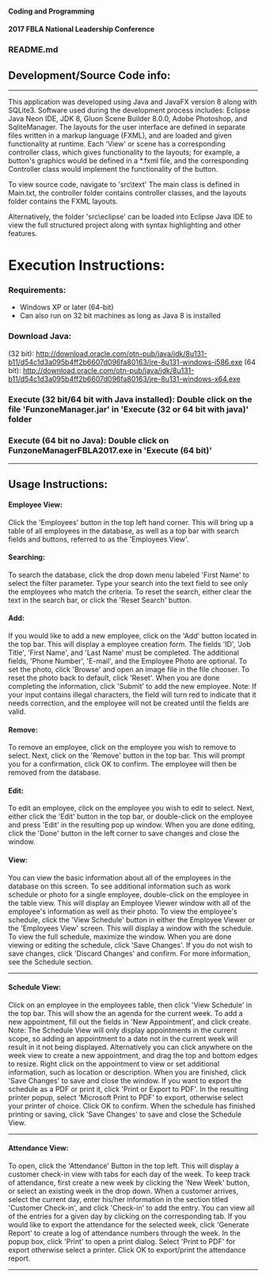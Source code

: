 #### Coding and Programming 
#### 2017 FBLA National Leadership Conference

### README.md

## Development/Source Code info:
------------------------------------------------------------------------------------------------------------------------
This application was developed using Java and JavaFX version 8 along with SQLite3. Software used during the development process includes: Eclipse Java Neon IDE, JDK 8, Gluon Scene Builder 8.0.0, Adobe Photoshop, and SqliteManager. The layouts for the user interface are defined in separate files written in a markup language (FXML), and are loaded and given functionality at runtime. Each 'View' or scene has a corresponding controller class, which gives functionality to the layouts; for example, a button's graphics would be defined in a *.fxml file, and the corresponding Controller class would implement the functionality of the button. 

To view source code, navigate to 'src\text' The main class is defined in Main.txt, the controller folder contains controller classes, and the layouts folder contains the FXML layouts. 

Alternatively, the folder 'src\eclipse' can be loaded into Eclipse Java IDE to view the full structured project along with syntax highlighting and other features. 


# Execution Instructions:

### Requirements:
- Windows XP or later (64-bit)
- Can also run on 32 bit machines as long as Java 8 is installed 

### Download Java: 
(32 bit): http://download.oracle.com/otn-pub/java/jdk/8u131-b11/d54c1d3a095b4ff2b6607d096fa80163/jre-8u131-windows-i586.exe
(64 bit): http://download.oracle.com/otn-pub/java/jdk/8u131-b11/d54c1d3a095b4ff2b6607d096fa80163/jre-8u131-windows-x64.exe


### Execute (32 bit/64 bit with Java installed): Double click on the file 'FunzoneManager.jar' in 'Execute (32 or 64 bit with java)' folder

### Execute (64 bit no Java): Double click on FunzoneManagerFBLA2017.exe in 'Execute (64 bit)'

------------------------------------------------------------------------------------------------------------------------

Usage Instructions:
------------------------------------------------------------------------------------------------------------------------
#### Employee View:
Click the 'Employees' button in the top left hand corner. This will bring up a table of all employees in the database, as well as a top bar with search fields and buttons, referred to as the 'Employees View'. 

#### Searching: 
To search the database, click the drop down menu labeled 'First Name' to select the filter parameter. Type your search into the text field to see only the employees who match the criteria. To reset the search, either clear the text in the search bar, or click the 'Reset Search' button. 

#### Add:
If you would like to add a new employee, click on the 'Add' button located in the top bar. This will display a employee creation form. The fields 'ID', 'Job Title', 'First Name', and 'Last Name' must be completed. The additional fields, 'Phone Number', 'E-mail', and the Employee Photo are optional. To set the photo, click 'Browse' and open an image file in the file chooser. To reset the photo back to default, click 'Reset'. When you are done completing the information, click 'Submit' to add the new employee. Note: If your input contains illegal characters, the field will turn red to indicate that it needs correction, and the employee will not be created until the fields are valid.  

#### Remove:
To remove an employee, click on the employee you wish to remove to select. Next, click on the 'Remove' button in the top bar. This will prompt you for a confirmation, click OK to confirm. The employee will then be removed from the database.

#### Edit: 
To edit an employee, click on the employee you wish to edit to select. Next, either click the 'Edit' button in the top bar, or double-click on the employee and press 'Edit' in the resulting pop up window.  When you are done editing, click the 'Done' button in the left corner to save changes and close the window.  

#### View: 
You can view the basic information about all of the employees in the database on this screen. To see additional information such as work schedule or photo for a single employee, double-click on the employee in the table view. This will display an Employee Viewer window with all of the employee's information as well as their photo. To view the employee's schedule, click the 'View Schedule' button in either the Employee Viewer or the 'Employees View' screen. This will display a window with the schedule. To view the full schedule, maximize the window. When you are done viewing or editing the schedule, click 'Save Changes'. If you do not wish to save changes, click 'Discard Changes' and confirm. For more information, see the Schedule section.

-------------------------------------------------------------------------------------------------------------------
#### Schedule View: 
Click on an employee in the employees table, then click 'View Schedule' in the top bar. This will show the an agenda for the current week. To add a new appointment, fill out the fields in 'New Appointment', and click create. Note: The Schedule View will only display appointments in the current scope, so adding an appointment to a date not in the current week will result in it not being displayed. Alternatively you can click anywhere on the week view to create a new appointment, and drag the top and bottom edges to resize. Right click on the appointment to view or set additional information, such as location or description. When you are finished, click 'Save Changes' to save and close the window. If you want to export the schedule as a PDF or print it, click 'Print or Export to PDF'. In the resulting printer popup, select 'Microsoft Print to PDF' to export, otherwise select your printer of choice. Click OK to confirm. When the schedule has finished printing or saving, click 'Save Changes' to save and close the Schedule View.
 
 
------------------------------------------------------------------------------------------------------------------------

#### Attendance View: 
To open, click the 'Attendance' Button in the top left. This will display a customer check-in view with tabs for each day of the week. To keep track of attendance, first create a new week by clicking the 'New Week' button, or select an existing week in the drop down. When a customer arrives, select the current day, enter his/her information in the section titled 'Customer Check-in', and click 'Check-in' to add the entry. You can view all of the entries for a given day by clicking on the corresponding tab. If you would like to export the attendance for the selected week, click 'Generate Report' to create a log of attendance numbers through the week. In the popup box, click 'Print' to open a print dialog. Select 'Print to PDF' for export otherwise select a printer. Click OK to export/print the attendance report. 

------------------------------------------------------------------------------------------------------------------------
